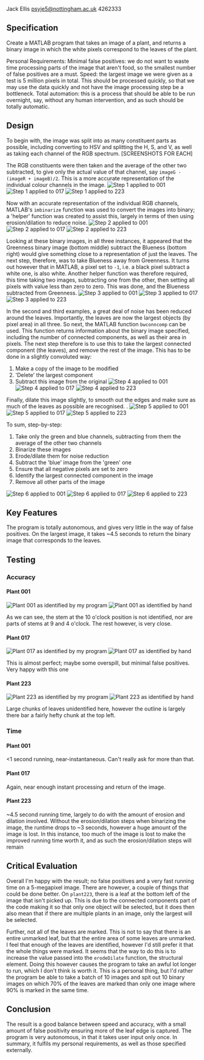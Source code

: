 Jack Ellis
psyje5@nottingham.ac.uk
4262333

## Specification

Create a MATLAB program that takes an image of a plant, and returns a binary image in which
the white pixels correspond to the leaves of the plant.

Personal Requirements:
Minimal false positives: we do not want to waste time processing parts of the image that aren't
food, so the smallest number of false positives are a must.
Speed: the largest image we were given as a test is 5 million pixels in total. This should be
processed quickly, so that we may use the data quickly and not have the image processing step be
a bottleneck.
Total automation: this is a process that should be able to be run overnight, say, without any human
intervention, and as such should be totally automatic.

## Design

To begin with, the image was split into as many constituent parts as possible, including converting
to HSV and splitting the H, S, and V, as well as taking each channel of the RGB spectrum. [SCREENSHOTS FOR EACH]

The RGB constituents were then taken and the average of the other two subtracted, to give only the actual
value of that channel, say `imageG - (imageR + imageB)/2`. This is a more accurate representation of
the individual colour channels in the image.
![Step 1 applied to 001](Screenshots/001Step1.png)
![Step 1 applied to 017](Screenshots/017Step1.png)
![Step 1 applied to 223](Screenshots/223Step1.png)


Now with an accurate representation of the individual RGB channels, MATLAB's `imbinarize` function was used
to convert the images into binary; a 'helper' function was created to assist this, largely in terms of
then using erosion/dilation to reduce noise.
![Step 2 applied to 001](Screenshots/001Step2.png)
![Step 2 applied to 017](Screenshots/017Step2.png)
![Step 2 applied to 223](Screenshots/223Step2.png)

Looking at these binary images, in all three instances, it appeared that the Greenness binary image (bottom
middle) subtract the Blueness (bottom right) would give something close to a representation of just the leaves. The next step,
therefore, was to take Blueness away from Greenness. It turns out however that in MATLAB, a pixel
set to `-1`, i.e. a black pixel subtract a white one, is also white. Another helper function was therefore
required, this time taking two images, subtracting one from the other, then setting all pixels with
value less than zero to zero. This was done, and the Blueness subtracted from Greenness.
![Step 3 applied to 001](Screenshots/001Step3.png)
![Step 3 applied to 017](Screenshots/017Step3.png)
![Step 3 applied to 223](Screenshots/223Step3.png)

In the second and third examples, a great deal of noise has been reduced around the leaves. Importantly,
the leaves are now the largest objects (by pixel area) in all three. So next, the MATLAB function
`bwconncomp` can be used. This function returns information about the binary image specified, including the number of
connected components, as well as their area in pixels. The next step therefore is to use this to take the
largest connected component (the leaves), and remove the rest of the image. This has to be done in a slightly
convoluted way:
  1. Make a copy of the image to be modified
  2. 'Delete' the largest component
  3. Subtract this image from the original
![Step 4 applied to 001](Screenshots/001Step4.png)
![Step 4 applied to 017](Screenshots/017Step4.png)
![Step 4 applied to 223](Screenshots/223Step4.png)

Finally, dilate this image slightly, to smooth out the edges and make sure as much of the leaves as
possible are recognised. .
![Step 5 applied to 001](Screenshots/001Step5.png)
![Step 5 applied to 017](Screenshots/017Step5.png)
![Step 5 applied to 223](Screenshots/223Step5.png)

To sum, step-by-step:
  1. Take only the green and blue channels, subtracting from them the average of the other two channels
  2. Binarize these images
  3. Erode/dilate them for noise reduction
  4. Subtract the 'blue' image from the 'green' one
  5. Ensure that all negative pixels are set to zero
  6. Identify the largest connected component in the image
  7. Remove all other parts of the image

![Step 6 applied to 001](Screenshots/001Step6.png)
![Step 6 applied to 017](Screenshots/017Step6.png)
![Step 6 applied to 223](Screenshots/223Step6.png)

## Key Features

The program is totally autonomous, and gives very little in the way of false positives.
On the largest image, it takes ~4.5 seconds to return the binary image that corresponds to the leaves.

## Testing

### Accuracy

#### Plant 001
![Plant 001 as identified by my program](Screenshots/001PROGRAM.png)
![Plant 001 as identified by hand](Screenshots/001LABELED.png)

As we can see, the stem at the 10 o'clock position is not identified, nor are parts of stems at 9 and 4 o'clock. The rest however, is very close.

#### Plant 017
![Plant 017 as identified by my program](Screenshots/017PROGRAM.png)
![Plant 017 as identified by hand](Screenshots/017LABELED.png)

This is almost perfect; maybe some overspill, but minimal false positives. Very happy with this one

#### Plant 223
![Plant 223 as identified by my program](Screenshots/223PROGRAM.png)
![Plant 223 as identified by hand](Screenshots/223LABELED.png)

Large chunks of leaves unidentified here, however the outline is largely there bar a fairly hefty chunk at the top left.

### Time

#### Plant 001
<1 second running, near-instantaneous. Can't really ask for more than that.

#### Plant 017
Again, near enough instant processing and return of the image.

#### Plant 223
~4.5 second running time, largely to do with the amount of erosion and dilation involved. Without the erosion/dilation steps when binarizing the image, the runtime
drops to ~3 seconds, however a huge amount of the image is lost. In this instance, too much of the image is lost to make the improved running time worth it, and as
such the erosion/dilation steps will remain

## Critical Evaluation
Overall I'm happy with the result; no false positives and a very fast running time on a 5-megapixel image.
There are however, a couple of things that could be done better. On `plant223`, there is a leaf at the bottom
left of the image that isn't picked up. This is due to the connected components part of the code making it so
that only one object will be selected, but it does then also mean that if there are multiple plants in
an image, only the largest will be selected.

Further, not all of the leaves are marked.
This is not to say that there is an entire unmarked leaf, but that the entire area of some leaves are unmarked.
I feel that enough of the leaves are identified, however I'd still prefer it that the whole things were marked.
It seems that the way to do this is to increase the value passed into the `erodeDilate` function, the structural
element.
Doing this however causes the program to take an awful lot longer to run, which I don't think is worth it.
This is a personal thing, but I'd rather the program be able to take a batch of 10 images and spit out 10 binary images
on which 70% of the leaves are marked than only one image where 90% is marked in the same time.

## Conclusion

The result is a good balance between speed and accuracy, with a small amount of false positivity ensuring more of the leaf edge is captured.
The program is very autonomous, in that it takes user input only once. In summary, it fulfils my personal requirements, as well as those specified externally.

